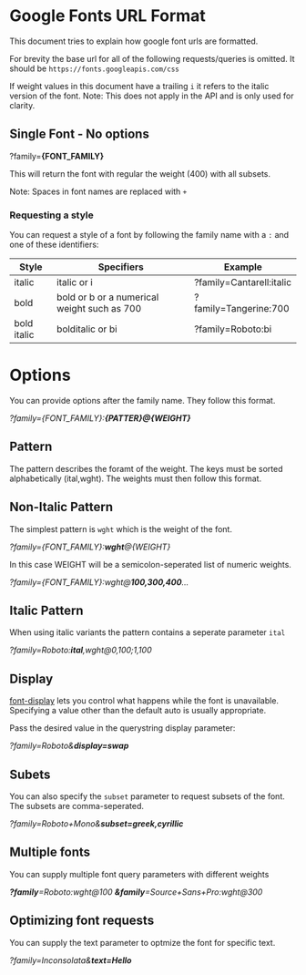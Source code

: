 # Google Fonts URL Format

This document tries to explain how google font urls are formatted.

For brevity the base url for all of the following requests/queries is omitted. It should be `https://fonts.googleapis.com/css`

If weight values in this document have a trailing `i` it refers to the italic version of the font. Note: This does not apply in the API and is only used for clarity.

## Single Font - No options

?family=**{FONT_FAMILY}**

This will return the font with regular the weight (400) with all subsets.

Note: Spaces in font names are replaced with `+`

### Requesting a style

You can request a style of a font by following the family name with a `:` and one of these identifiers:

| Style       | Specifiers                                  | Example                  |
| ----------- | ------------------------------------------- | ------------------------ |
| italic      | italic or i                                 | ?family=Cantarell:italic |
| bold        | bold or b or a numerical weight such as 700 | ?family=Tangerine:700    |
| bold italic | bolditalic or bi                            | ?family=Roboto:bi        |

# Options

You can provide options after the family name. They follow this format.

_?family={FONT_FAMILY}:**{PATTER}@{WEIGHT}**_

## Pattern

The pattern describes the foramt of the weight. The keys must be sorted alphabetically (ital,wght). The weights must then follow this format.

## Non-Italic Pattern

The simplest pattern is `wght` which is the weight of the font.

_?family={FONT_FAMILY}:**wght**@{WEIGHT}_

In this case WEIGHT will be a semicolon-seperated list of numeric weights.

_?family={FONT_FAMILY}:wght@**100,300,400**..._

## Italic Pattern

When using italic variants the pattern contains a seperate parameter `ital`

_?family=Roboto:**ital**,wght@0,100;1,100_

## Display

[font-display](https://www.w3.org/TR/css-fonts-4/#font-display-desc) lets you control what happens while the font is unavailable. Specifying a value other than the default auto is usually appropriate.

Pass the desired value in the querystring display parameter:

_?family=Roboto&**display=swap**_

## Subets

You can also specify the `subset` parameter to request subsets of the font. The subsets are comma-seperated.

_?family=Roboto+Mono&**subset=greek,cyrillic**_

## Multiple fonts

You can supply multiple font query parameters with different weights

_**?family**=Roboto:wght@100 **&family**=Source+Sans+Pro:wght@300_

## Optimizing font requests

You can supply the text parameter to optmize the font for specific text.

_?family=Inconsolata&**text=Hello**_